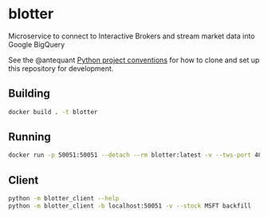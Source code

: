 # blotter
Microservice to connect to Interactive Brokers and stream market data into Google BigQuery

See the @antequant [Python project conventions](https://github.com/antequant/conventions/wiki/Python) for how to clone and set up this repository for development.

## Building

```sh
docker build . -t blotter
```

## Running

```sh
docker run -p 50051:50051 --detach --rm blotter:latest -v --tws-port 4002
```

## Client

```sh
python -m blotter_client --help
python -m blotter_client -b localhost:50051 -v --stock MSFT backfill
```